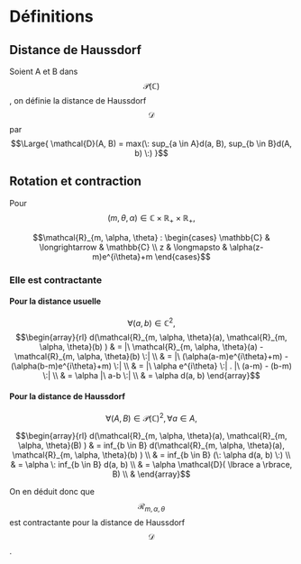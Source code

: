 # Définitions

## Distance de Haussdorf

Soient A et B dans $$\mathcal{P}(\mathbb{C})$$, on définie la distance de Haussdorf $$\mathcal{D}$$ par $$\Large{ \mathcal{D}(A, B) = max(\: sup_{a \in A}d(a, B), sup_{b \in B}d(A, b) \:) }$$

## Rotation et contraction

Pour $$(m, \theta, \alpha) \in \mathbb{C} \times \mathbb{R_+} \times \mathbb{R_+} ,$$

$$\mathcal{R}_{m, \alpha, \theta} : \begin{cases}
    \mathbb{C} & \longrightarrow & \mathbb{C} \\
    z & \longmapsto & \alpha(z-m)e^{i\theta}+m
\end{cases}$$

### Elle est contractante

#### Pour la distance usuelle

$$\forall (a,b) \in \mathbb{C}^2 ,$$
$$\begin{array}{rl}
d(\mathcal{R}_{m, \alpha, \theta}(a), \mathcal{R}_{m, \alpha, \theta}(b) ) &
= |\ \mathcal{R}_{m, \alpha, \theta}(a) - \mathcal{R}_{m, \alpha, \theta}(b) \:| \\ &
= |\ (\alpha(a-m)e^{i\theta}+m) - (\alpha(b-m)e^{i\theta}+m) \:| \\ &
= |\ \alpha e^{i\theta} \:| . |\ (a-m) - (b-m) \:| \\ &
= \alpha |\ a-b \:| \\ &
= \alpha d(a, b)
\end{array}$$

#### Pour la distance de Haussdorf

$$\forall (A,B) \in \mathcal{P}(\mathbb{C})^2 , \forall a \in A,$$

$$\begin{array}{rl}
d(\mathcal{R}_{m, \alpha, \theta}(a), \mathcal{R}_{m, \alpha, \theta}(B) ) &
= inf_{b \in B} d(\mathcal{R}_{m, \alpha, \theta}(a), \mathcal{R}_{m, \alpha, \theta}(b) ) \\ &
= inf_{b \in B} (\: \alpha d(a, b) \:) \\ &
= \alpha \: inf_{b \in B} d(a, b) \\ &
= \alpha \mathcal{D}( \lbrace a \rbrace, B) \\ &
\end{array}$$

On en déduit donc que $$\mathcal{R}_{m, \alpha, \theta}$$ est contractante pour la distance de Haussdorf $$\mathcal{D}$$.
